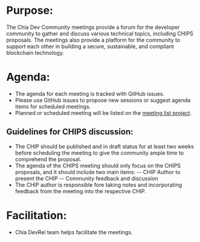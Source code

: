 
# Purpose:

The Chia Dev Community meetings provide a forum for the developer community to gather and discuss various technical topics, including CHIPS proposals. The meetings also provide a platform for the community to support each other in building a secure, sustainable, and compliant blockchain technology. 

# Agenda: 
- The agenda for each meeting is tracked with GitHub issues. 
- Please use GitHub issues to propose new sessions or suggest agenda items for scheduled meetings. 
- Planned or scheduled meeting will be listed on the [meeting list project](https://github.com/Chia-Network/dev-community-meetings/projects/1).


## Guidelines for CHIPS discussion:
- The CHIP should be published and in draft status for at least two weeks before scheduling the meeting to give the community ample time to comprehend the proposal. 
- The agenda of the CHIPS meeting should only focus on the CHIPS proposals, and it should include two main items: 
-- CHIP Author to present the CHIP
-- Community feedback and discussion
- The CHIP author is responsible fore taking notes and incorporating feedback from the meeting into the respective CHIP. 


# Facilitation: 
- Chia DevRel team helps facilitate the meetings. 







